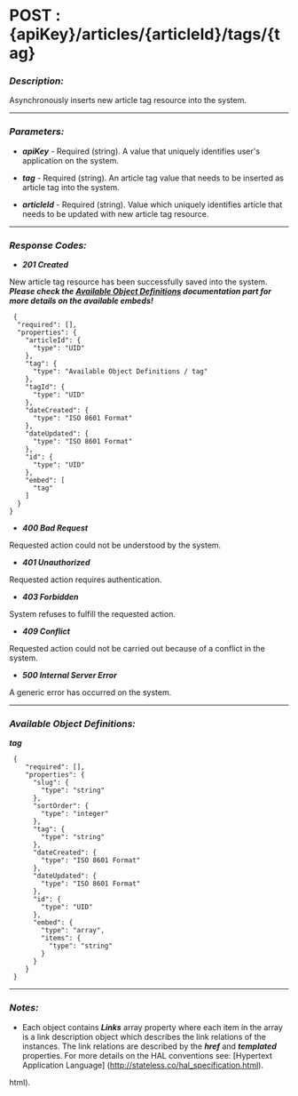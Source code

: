
# POST : {apiKey}/articles/{articleId}/tags/{tag} 

### *Description:* 
Asynchronously inserts new article tag resource into the system. 



* * *
### *Parameters:*


- ***apiKey*** - Required (string). A value that uniquely identifies user&#39;s application on the system. 


- ***tag*** - Required (string). An article tag value that needs to be inserted as article tag into the system. 


- ***articleId*** - Required (string). Value which uniquely identifies article that needs to be updated with new article tag resource. 


* * *
### *Response Codes:*


- ***201  Created*** 

 New article tag resource has been successfully saved into the system. 
 ***Please check the [Available Object Definitions](#available-object-definitions) documentation part for more details on the available embeds!*** 

```
 {
  "required": [],
  "properties": {
    "articleId": {
      "type": "UID"
    },
    "tag": {
      "type": "Available Object Definitions / tag"
    },
    "tagId": {
      "type": "UID"
    },
    "dateCreated": {
      "type": "ISO 8601 Format"
    },
    "dateUpdated": {
      "type": "ISO 8601 Format"
    },
    "id": {
      "type": "UID"
    },
    "embed": [
      "tag"
    ]
  }
} 

```

- ***400  Bad Request*** 

 Requested action could not be understood by the system. 


- ***401  Unauthorized*** 

 Requested action requires authentication. 


- ***403  Forbidden*** 

 System refuses to fulfill the requested action. 


- ***409  Conflict*** 

 Requested action could not be carried out because of a conflict in the system. 


- ***500  Internal Server Error*** 

 A generic error has occurred on the system. 



* * *
### *Available Object Definitions:*

***tag***

```
 {
    "required": [],
    "properties": {
      "slug": {
        "type": "string"
      },
      "sortOrder": {
        "type": "integer"
      },
      "tag": {
        "type": "string"
      },
      "dateCreated": {
        "type": "ISO 8601 Format"
      },
      "dateUpdated": {
        "type": "ISO 8601 Format"
      },
      "id": {
        "type": "UID"
      },
      "embed": {
        "type": "array",
        "items": {
          "type": "string"
        }
      }
    }
 }
```
* * *
### *Notes:* 
- Each object contains ***Links*** array property where each item in the array is a link description object which describes the link relations of the instances. The link relations are described by the ***href*** and ***templated*** properties. For more details on the HAL conventions see: [Hypertext Application Language] (http://stateless.co/hal_specification.html).

html).

